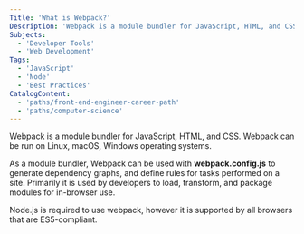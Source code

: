 ```yaml
---
Title: 'What is Webpack?'
Description: 'Webpack is a module bundler for JavaScript, HTML, and CSS. Webpack can be run on Linux, macOS, Windows operating systems. As a module bundler, Webpack can be used with webpack.config.js to generate dependency graphs, and define rules for tasks performed on a site. Primarily it is used by developers to load, transform, and package modules for in-browser use. Node.js is required to use webpack, however it is supported by all browsers that are ES5-compliant.'
Subjects:
  - 'Developer Tools'
  - 'Web Development'
Tags:
  - 'JavaScript'
  - 'Node'
  - 'Best Practices'
CatalogContent:
  - 'paths/front-end-engineer-career-path'
  - 'paths/computer-science'
---
```


Webpack is a module bundler for JavaScript, HTML, and CSS. Webpack can be run on Linux, macOS, Windows operating systems.

As a module bundler, Webpack can be used with **webpack.config.js** to generate dependency graphs, and define rules for tasks performed on a site. Primarily it is used by developers to load, transform, and package modules for in-browser use.

Node.js is required to use webpack, however it is supported by all browsers that are ES5-compliant.
